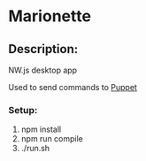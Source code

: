# Marionette

## Description:

NW.js desktop app

Used to send commands to [Puppet](https://github.com/misotheism/Puppet)

### Setup:

1) npm install
2) npm run compile
3) ./run.sh
